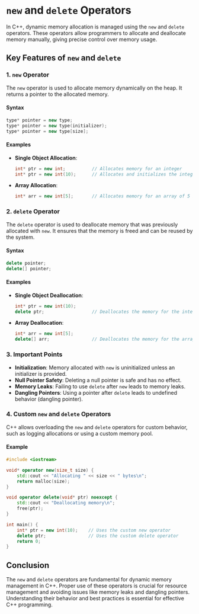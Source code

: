 # `new` and `delete` Operators

In C++, dynamic memory allocation is managed using the `new` and `delete` operators. These operators allow programmers to allocate and deallocate memory manually, giving precise control over memory usage.

## Key Features of `new` and `delete`

### 1. `new` Operator

The `new` operator is used to allocate memory dynamically on the heap. It returns a pointer to the allocated memory. 

#### Syntax

```cpp
type* pointer = new type;
type* pointer = new type(initializer);
type* pointer = new type[size];
```

#### Examples

- **Single Object Allocation**:

  ```cpp
  int* ptr = new int;          // Allocates memory for an integer
  int* ptr = new int(10);      // Allocates and initializes the integer to 10
  ```

- **Array Allocation**:

  ```cpp
  int* arr = new int[5];       // Allocates memory for an array of 5 integers
  ```

### 2. `delete` Operator

The `delete` operator is used to deallocate memory that was previously allocated with `new`. It ensures that the memory is freed and can be reused by the system.

#### Syntax

```cpp
delete pointer;
delete[] pointer;
```

#### Examples

- **Single Object Deallocation**:

  ```cpp
  int* ptr = new int(10);
  delete ptr;                  // Deallocates the memory for the integer
  ```

- **Array Deallocation**:

  ```cpp
  int* arr = new int[5];
  delete[] arr;                // Deallocates the memory for the array
  ```

### 3. Important Points

- **Initialization**: Memory allocated with `new` is uninitialized unless an initializer is provided.
- **Null Pointer Safety**: Deleting a null pointer is safe and has no effect.
- **Memory Leaks**: Failing to use `delete` after `new` leads to memory leaks.
- **Dangling Pointers**: Using a pointer after `delete` leads to undefined behavior (dangling pointer).

### 4. Custom `new` and `delete` Operators

C++ allows overloading the `new` and `delete` operators for custom behavior, such as logging allocations or using a custom memory pool.

#### Example

```cpp
#include <iostream>

void* operator new(size_t size) {
    std::cout << "Allocating " << size << " bytes\n";
    return malloc(size);
}

void operator delete(void* ptr) noexcept {
    std::cout << "Deallocating memory\n";
    free(ptr);
}

int main() {
    int* ptr = new int(10);    // Uses the custom new operator
    delete ptr;                // Uses the custom delete operator
    return 0;
}
```

## Conclusion

The `new` and `delete` operators are fundamental for dynamic memory management in C++. Proper use of these operators is crucial for resource management and avoiding issues like memory leaks and dangling pointers. Understanding their behavior and best practices is essential for effective C++ programming.